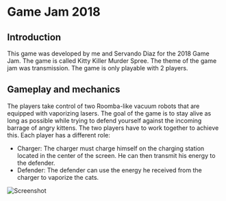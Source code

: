 # Game Jam 2018

## Introduction

This game was developed by me and Servando Diaz for the 2018 Game Jam. The game is called Kitty Killer Murder Spree. The theme of the game jam was transmission. The game is only playable with 2 players.

## Gameplay and mechanics

The players take control of two Roomba-like vacuum robots that are equipped with vaporizing lasers. The goal of the game is to stay alive as long as possible while trying to defend yourself against the incoming barrage of angry kittens. The two players have to work together to achieve this. Each player has a different role:

- Charger: The charger must charge himself on the charging station located in the center of the screen. He can then transmit his energy to the defender.
- Defender: The defender can use the energy he received from the charger to vaporize the cats.

![Screenshot](https://github.com/cbraunsch-dev/3dModelling/raw/master/KittyKillerMurderSpree.gif "Screenshot")